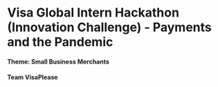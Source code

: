 # **Visa Global Intern Hackathon (Innovation Challenge) - Payments and the Pandemic**
#### **Theme: Small Business Merchants**
#### **Team VisaPlease**
